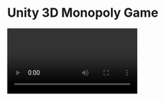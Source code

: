 # Unity 3D Monopoly Game

![Demo Video](https://user-images.githubusercontent.com/52430997/103444270-424fed00-4c24-11eb-948a-809ea649eedf.mp4)
